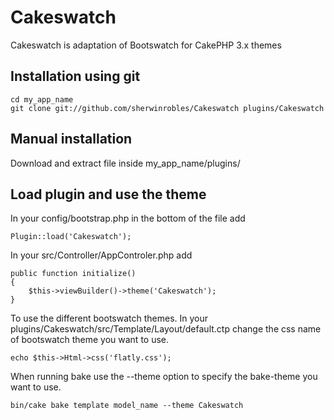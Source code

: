 # Cakeswatch
Cakeswatch is adaptation of Bootswatch for CakePHP 3.x themes

## Installation using git

```
cd my_app_name
git clone git://github.com/sherwinrobles/Cakeswatch plugins/Cakeswatch
```

## Manual installation

Download and extract file inside my_app_name/plugins/


## Load plugin and use the theme

In your config/bootstrap.php in the bottom of the file add

```
Plugin::load('Cakeswatch');

```

In your src/Controller/AppControler.php add

```
public function initialize()
{
    $this->viewBuilder()->theme('Cakeswatch');
}
```

To use the different bootswatch themes. In your plugins/Cakeswatch/src/Template/Layout/default.ctp change the css name of bootswatch theme you want to use.

```
echo $this->Html->css('flatly.css');

```

When running bake use the --theme option to specify the bake-theme you want to use.

```
bin/cake bake template model_name --theme Cakeswatch

```
